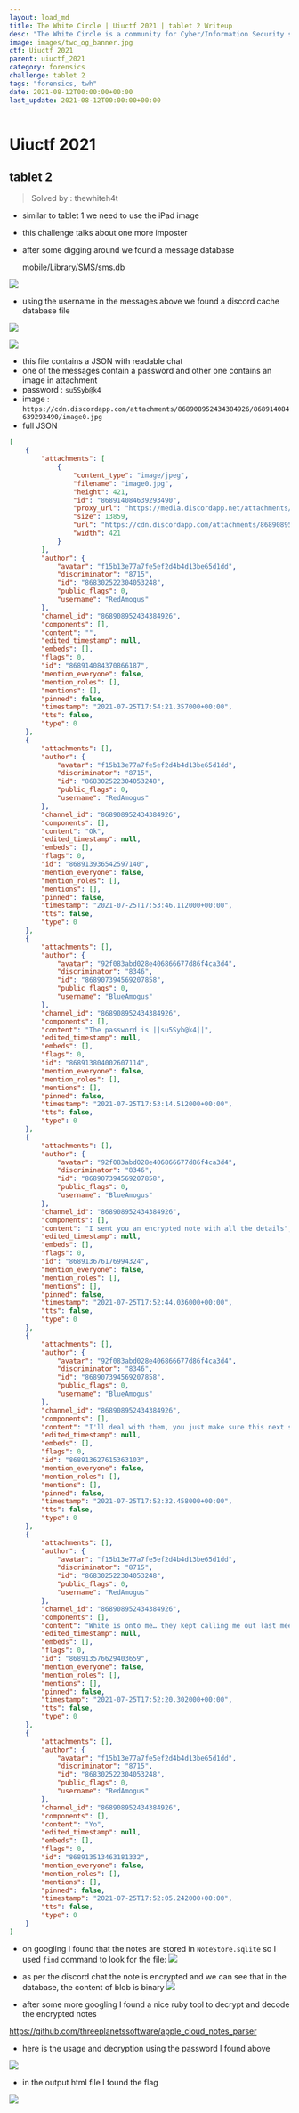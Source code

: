 ```yaml
---
layout: load_md
title: The White Circle | Uiuctf 2021 | tablet 2 Writeup
desc: "The White Circle is a community for Cyber/Information Security students, enthusiasts and professionals. You can discuss anything related to Security, share your knowledge with others, get help when you need it and proceed further in your journey with amazing people from all over the world."
image: images/twc_og_banner.jpg
ctf: Uiuctf 2021
parent: uiuctf_2021
category: forensics
challenge: tablet 2
tags: "forensics, twh"
date: 2021-08-12T00:00:00+00:00
last_update: 2021-08-12T00:00:00+00:00
---
```


<h1 class="heading card-title white-text">Uiuctf 2021</h1>

## tablet 2
> Solved by : thewhiteh4t


- similar to tablet 1 we need to use the iPad image
- this challenge talks about one more imposter
- after some digging around we found a message database


    mobile/Library/SMS/sms.db


![](https://i.imgur.com/rkdVPKy.png)

- using the username in the messages above we found a discord cache database file


![](https://i.imgur.com/sRNUzgX.png)

![](https://i.imgur.com/z2iSJV7.png)

- this file contains a JSON with readable chat
- one of the messages contain a password and other one contains an image in attachment
- password : `su5Syb@k4`
- image : `https://cdn.discordapp.com/attachments/868908952434384926/868914084639293490/image0.jpg`
- full JSON

```json
[
    {
        "attachments": [
            {
                "content_type": "image/jpeg",
                "filename": "image0.jpg",
                "height": 421,
                "id": "868914084639293490",
                "proxy_url": "https://media.discordapp.net/attachments/868908952434384926/868914084639293490/image0.jpg",
                "size": 13859,
                "url": "https://cdn.discordapp.com/attachments/868908952434384926/868914084639293490/image0.jpg",
                "width": 421
            }
        ],
        "author": {
            "avatar": "f15b13e77a7fe5ef2d4b4d13be65d1dd",
            "discriminator": "8715",
            "id": "868302522304053248",
            "public_flags": 0,
            "username": "RedAmogus"
        },
        "channel_id": "868908952434384926",
        "components": [],
        "content": "",
        "edited_timestamp": null,
        "embeds": [],
        "flags": 0,
        "id": "868914084370866187",
        "mention_everyone": false,
        "mention_roles": [],
        "mentions": [],
        "pinned": false,
        "timestamp": "2021-07-25T17:54:21.357000+00:00",
        "tts": false,
        "type": 0
    },
    {
        "attachments": [],
        "author": {
            "avatar": "f15b13e77a7fe5ef2d4b4d13be65d1dd",
            "discriminator": "8715",
            "id": "868302522304053248",
            "public_flags": 0,
            "username": "RedAmogus"
        },
        "channel_id": "868908952434384926",
        "components": [],
        "content": "Ok",
        "edited_timestamp": null,
        "embeds": [],
        "flags": 0,
        "id": "868913936542597140",
        "mention_everyone": false,
        "mention_roles": [],
        "mentions": [],
        "pinned": false,
        "timestamp": "2021-07-25T17:53:46.112000+00:00",
        "tts": false,
        "type": 0
    },
    {
        "attachments": [],
        "author": {
            "avatar": "92f083abd028e406866677d86f4ca3d4",
            "discriminator": "8346",
            "id": "868907394569207858",
            "public_flags": 0,
            "username": "BlueAmogus"
        },
        "channel_id": "868908952434384926",
        "components": [],
        "content": "The password is ||su5Syb@k4||",
        "edited_timestamp": null,
        "embeds": [],
        "flags": 0,
        "id": "868913804002607114",
        "mention_everyone": false,
        "mention_roles": [],
        "mentions": [],
        "pinned": false,
        "timestamp": "2021-07-25T17:53:14.512000+00:00",
        "tts": false,
        "type": 0
    },
    {
        "attachments": [],
        "author": {
            "avatar": "92f083abd028e406866677d86f4ca3d4",
            "discriminator": "8346",
            "id": "868907394569207858",
            "public_flags": 0,
            "username": "BlueAmogus"
        },
        "channel_id": "868908952434384926",
        "components": [],
        "content": "I sent you an encrypted note with all the details",
        "edited_timestamp": null,
        "embeds": [],
        "flags": 0,
        "id": "868913676176994324",
        "mention_everyone": false,
        "mention_roles": [],
        "mentions": [],
        "pinned": false,
        "timestamp": "2021-07-25T17:52:44.036000+00:00",
        "tts": false,
        "type": 0
    },
    {
        "attachments": [],
        "author": {
            "avatar": "92f083abd028e406866677d86f4ca3d4",
            "discriminator": "8346",
            "id": "868907394569207858",
            "public_flags": 0,
            "username": "BlueAmogus"
        },
        "channel_id": "868908952434384926",
        "components": [],
        "content": "I'll deal with them, you just make sure this next sabotage goes to plan",
        "edited_timestamp": null,
        "embeds": [],
        "flags": 0,
        "id": "868913627615363103",
        "mention_everyone": false,
        "mention_roles": [],
        "mentions": [],
        "pinned": false,
        "timestamp": "2021-07-25T17:52:32.458000+00:00",
        "tts": false,
        "type": 0
    },
    {
        "attachments": [],
        "author": {
            "avatar": "f15b13e77a7fe5ef2d4b4d13be65d1dd",
            "discriminator": "8715",
            "id": "868302522304053248",
            "public_flags": 0,
            "username": "RedAmogus"
        },
        "channel_id": "868908952434384926",
        "components": [],
        "content": "White is onto me… they kept calling me out last meeting",
        "edited_timestamp": null,
        "embeds": [],
        "flags": 0,
        "id": "868913576629403659",
        "mention_everyone": false,
        "mention_roles": [],
        "mentions": [],
        "pinned": false,
        "timestamp": "2021-07-25T17:52:20.302000+00:00",
        "tts": false,
        "type": 0
    },
    {
        "attachments": [],
        "author": {
            "avatar": "f15b13e77a7fe5ef2d4b4d13be65d1dd",
            "discriminator": "8715",
            "id": "868302522304053248",
            "public_flags": 0,
            "username": "RedAmogus"
        },
        "channel_id": "868908952434384926",
        "components": [],
        "content": "Yo",
        "edited_timestamp": null,
        "embeds": [],
        "flags": 0,
        "id": "868913513463181332",
        "mention_everyone": false,
        "mention_roles": [],
        "mentions": [],
        "pinned": false,
        "timestamp": "2021-07-25T17:52:05.242000+00:00",
        "tts": false,
        "type": 0
    }
]
```

- on googling I found that the notes are stored in `NoteStore.sqlite` so I used `find` command to look for the file:
![](https://i.imgur.com/0L6p8j1.png)

- as per the discord chat the note is encrypted and we can see that in the database, the content of blob is binary
![](https://i.imgur.com/ZbiLjOM.png)

- after some more googling I found a nice ruby tool to decrypt and decode the encrypted notes


https://github.com/threeplanetssoftware/apple_cloud_notes_parser

- here is the usage and decryption using the password I found above


![](https://i.imgur.com/c4vIgzd.png)

- in the output html file I found the flag


![](https://i.imgur.com/OM5TSE9.png)
